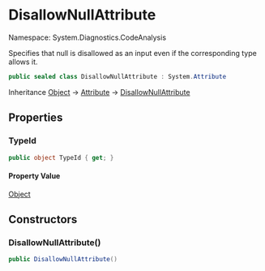 # DisallowNullAttribute

Namespace: System.Diagnostics.CodeAnalysis

Specifies that null is disallowed as an input even if the corresponding type allows it.

```csharp
public sealed class DisallowNullAttribute : System.Attribute
```

Inheritance [Object](https://docs.microsoft.com/en-us/dotnet/api/system.object) → [Attribute](https://docs.microsoft.com/en-us/dotnet/api/system.attribute) → [DisallowNullAttribute](./system.diagnostics.codeanalysis.disallownullattribute.md)

## Properties

### **TypeId**

```csharp
public object TypeId { get; }
```

#### Property Value

[Object](https://docs.microsoft.com/en-us/dotnet/api/system.object)<br>

## Constructors

### **DisallowNullAttribute()**

```csharp
public DisallowNullAttribute()
```
